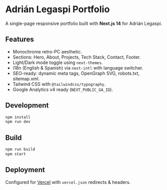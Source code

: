 # Adrián Legaspi Portfolio

A single-page responsive portfolio built with **Next.js 14** for Adrián Legaspi.

## Features

- Monochrome retro-PC aesthetic.
- Sections: Hero, About, Projects, Tech Stack, Contact, Footer.
- Light/Dark mode toggle using `next-themes`.
- i18n (English & Spanish) via `next-intl` with language switcher.
- SEO-ready: dynamic meta tags, OpenGraph SVG, robots.txt, sitemap.xml.
- Tailwind CSS with `@tailwindcss/typography`.
- Google Analytics v4 ready (`NEXT_PUBLIC_GA_ID`).

## Development

```bash
npm install
npm run dev
```

## Build

```bash
npm run build
npm start
```

## Deployment

Configured for [Vercel](https://vercel.com) with `vercel.json` redirects & headers.
